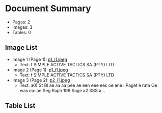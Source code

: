 # Document Summary

- Pages: 2
- Images: 3
- Tables: 0

## Image List

- Image 1 (Page 1): [p1_i1.jpeg](pdf_images/p1_i1.jpeg)
  - Text: f SIMPLE ACTIVE TACTICS SA (PTY) LTD
- Image 2 (Page 1): [p1_i1.jpeg](pdf_images/p1_i1.jpeg)
  - Text: f SIMPLE ACTIVE TACTICS SA (PTY) LTD
- Image 3 (Page 2): [p2_i1.jpeg](pdf_images/p2_i1.jpeg)
  - Text: a0) St Bl ae
aa aa pee ae
een eee
ees oe
ene i Paget é
rata Oe was
ea: ae
Seg Raph 198 Sage a2
SSS a...

## Table List

